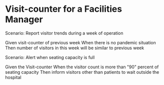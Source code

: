 # Visit-counter for a Facilities Manager

Scenario: Report visitor trends during a week of operation

  Given visit-counter of previous week
  When there is no pandemic situation
  Then number of visitors in this week will be similar to previous week

Scenario: Alert when seating capacity is full

  Given the Visit-counter
  When the visitor count is more than "90" percent of seating capacity
  Then inform visitors other than patients to wait outside the hospital 
